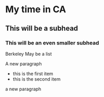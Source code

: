 # My time in CA
## This will be a subhead
### This will be an even smaller subhead
Berkeley
May be a list

A new paragraph

* this is the first item
* this is the second item 

a new paragraph